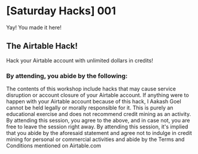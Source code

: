 # [Saturday Hacks] 001
Yay! You made it here!

## The Airtable Hack!
Hack your Airtable account with unlimited dollars in credits!

### By attending, you abide by the following:
The contents of this workshop include hacks that may cause service disruption or account closure of your Airtable account. If anything were to happen with your Airtable account because of this hack, I Aakash Goel cannot be held legally or morally responsible for it. This is purely an educational exercise and does not recommend credit mining as an activity. By attending this session, you agree to the above, and in case not, you are free to leave the session right away. By attending this session, it's implied that you abide by the aforesaid statement and agree not to indulge in credit mining for personal or commercial activities and abide by the Terms and Conditions mentioned on Airtable.com
